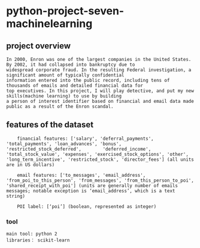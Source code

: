 # python-project-seven-machinelearning

## project overview
    In 2000, Enron was one of the largest companies in the United States. By 2002, it had collapsed into bankruptcy due to 
    widespread corporate fraud. In the resulting Federal investigation, a significant amount of typically confidential 
    information entered into the public record, including tens of thousands of emails and detailed financial data for 
    top executives. In this project, I will play detective, and put my new skills(machine learning) to use by building 
    a person of interest identifier based on financial and email data made public as a result of the Enron scandal.

## features of the dataset
        financial features: ['salary', 'deferral_payments', 'total_payments', 'loan_advances', 'bonus', 'restricted_stock_deferred',        'deferred_income', 'total_stock_value', 'expenses', 'exercised_stock_options', 'other', 'long_term_incentive', 'restricted_stock', 'director_fees'] (all units are in US dollars)

        email features: ['to_messages', 'email_address', 'from_poi_to_this_person', 'from_messages', 'from_this_person_to_poi', 'shared_receipt_with_poi'] (units are generally number of emails messages; notable exception is ‘email_address’, which is a text string)

        POI label: [‘poi’] (boolean, represented as integer)

### tool
    main tool: python 2
    libraries： scikit-learn
